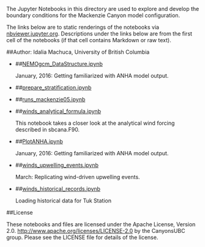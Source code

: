 The Jupyter Notebooks in this directory are used to explore and develop the boundary conditions for the Mackenzie Canyon model configuration.

The links below are to static renderings of the notebooks via
[nbviewer.jupyter.org](http://nbviewer.jupyter.org/).
Descriptions under the links below are from the first cell of the notebooks
(if that cell contains Markdown or raw text).

##Author: Idalia Machuca, University of British Columbia

* ##[NEMOgcm_DataStructure.ipynb](http://nbviewer.jupyter.org/urls/bitbucket.org/CanyonsUBC/mackenzie_canyon/raw/tip/conditions/notebooks/NEMOgcm_DataStructure.ipynb)  
    
    January, 2016: Getting familiarized with ANHA model output.  

* ##[prepare_stratification.ipynb](http://nbviewer.jupyter.org/urls/bitbucket.org/CanyonsUBC/mackenzie_canyon/raw/tip/conditions/notebooks/prepare_stratification.ipynb)  
    
* ##[runs_mackenzie05.ipynb](http://nbviewer.jupyter.org/urls/bitbucket.org/CanyonsUBC/mackenzie_canyon/raw/tip/conditions/notebooks/runs_mackenzie05.ipynb)  
    
* ##[winds_analytical_formula.ipynb](http://nbviewer.jupyter.org/urls/bitbucket.org/CanyonsUBC/mackenzie_canyon/raw/tip/conditions/notebooks/winds_analytical_formula.ipynb)  
    
    This notebook takes a closer look at the analytical wind forcing described in sbcana.F90.  

* ##[PlotANHA.ipynb](http://nbviewer.jupyter.org/urls/bitbucket.org/CanyonsUBC/mackenzie_canyon/raw/tip/conditions/notebooks/PlotANHA.ipynb)  
    
    January, 2016: Getting familiarized with ANHA model output.  

* ##[winds_upwelling_events.ipynb](http://nbviewer.jupyter.org/urls/bitbucket.org/CanyonsUBC/mackenzie_canyon/raw/tip/conditions/notebooks/winds_upwelling_events.ipynb)  
    
    March: Replicating wind-driven upwelling events.  

* ##[winds_historical_records.ipynb](http://nbviewer.jupyter.org/urls/bitbucket.org/CanyonsUBC/mackenzie_canyon/raw/tip/conditions/notebooks/winds_historical_records.ipynb)  
    
    Loading historical data for Tuk Station 


##License

These notebooks and files are licensed under the Apache License, Version 2.0.
http://www.apache.org/licenses/LICENSE-2.0 by the CanyonsUBC group.
Please see the LICENSE file for details of the license.
